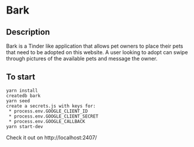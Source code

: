 # Bark

## Description
Bark is a Tinder like application that allows pet owners to place their pets that need to be adopted on this website.
A user looking to adopt can swipe through pictures of the available pets and message the owner.

## To start
```
yarn install
createdb bark
yarn seed
create a secrets.js with keys for:
 * process.env.GOOGLE_CLIENT_ID
 * process.env.GOOGLE_CLIENT_SECRET
 * process.env.GOOGLE_CALLBACK
yarn start-dev
```

Check it out on http://localhost:2407/

